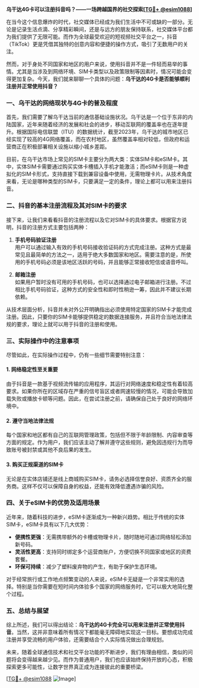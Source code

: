 **乌干达4G卡可以注册抖音吗？——一场跨越国界的社交探索[[TG💪+ @esim1088](https://t.me/s/esim1088)]**

在当今这个信息爆炸的时代，社交媒体已经成为我们生活中不可或缺的一部分。无论是记录生活点滴、分享精彩瞬间，还是与远方的朋友保持联系，社交媒体平台都为我们提供了无限可能。而作为全球最受欢迎的短视频社交平台之一，抖音（TikTok）更是凭借其独特的创意内容和便捷的操作方式，吸引了无数用户的关注。

然而，对于身处不同国家和地区的用户来说，使用抖音并不是一件轻而易举的事情。尤其是当涉及到网络环境、SIM卡类型以及政策限制等因素时，情况可能会变得更加复杂。今天，我们就来聊聊一个具体的问题：**乌干达的4G卡是否能够顺利注册并正常使用抖音？**

### 一、乌干达的网络现状与4G卡的普及程度

首先，我们需要了解乌干达当前的通信基础设施状况。乌干达是一个位于东非的内陆国家，近年来随着经济的发展和社会的进步，移动互联网的覆盖率也在逐年提升。根据国际电信联盟（ITU）的数据统计，截至2023年，乌干达的城市地区已经实现了较高的4G网络覆盖，而在农村地区，虽然覆盖率相对较低，但政府和运营商正在积极部署相关设施以缩小城乡差距。

目前，在乌干达市场上常见的SIM卡主要分为两大类：实体SIM卡和eSIM卡。其中，实体SIM卡需要通过购买实体卡槽插入手机才能激活；而eSIM卡则是一种虚拟化的SIM卡形式，支持直接下载到兼容设备中使用，无需物理卡片。从技术角度来看，无论是哪种类型的SIM卡，只要满足一定的条件，理论上都可以用来注册抖音。

### 二、抖音的基本注册流程及其对SIM卡的要求

接下来，让我们来看看抖音的注册流程以及它对SIM卡的具体要求。根据官方说明，抖音的注册方式主要包括两种：

1. **手机号码验证注册**  
   用户可以通过输入有效的手机号码接收验证码的方式完成注册。这种方式是最常见且最简单的方法之一，适用于绝大多数国家和地区。需要注意的是，所使用的手机号码必须是该地区活跃的号码，并且能够正常接收短信或语音呼叫。

2. **邮箱注册**  
   如果用户暂时没有可用的手机号码，也可以选择通过电子邮箱进行注册。不过相比手机号码验证，这种方式的安全性和即时性稍逊一筹，因此并不建议长期依赖。

从技术层面分析，抖音并未对外公开明确指出必须使用特定国家的SIM卡才能完成注册。因此，只要你的SIM卡能够提供稳定的数据连接服务，并且符合当地法律法规的要求，理论上就可以用于抖音的注册和使用。

### 三、实际操作中的注意事项

尽管如此，在实际操作过程中，仍有一些细节需要特别注意：

#### 1. 网络稳定性至关重要
由于抖音是一款基于视频流传输的应用程序，其运行对网络速度和稳定性有着较高要求。如果你所在的区域存在严重的信号盲区或者网速较慢的情况，可能会导致加载失败或播放卡顿等问题。因此，在尝试注册之前，请确保自己处于良好的网络环境中。

#### 2. 遵守当地法律法规
每个国家和地区都有自己的互联网管理政策，包括但不限于年龄限制、内容审查等方面的规定。作为用户，我们应该主动了解并遵守这些规则，避免因违规行为而导致账号被封禁或其他不良后果的发生。

#### 3. 购买正规渠道的SIM卡
无论是在实体店铺还是线上商城购买SIM卡，请务必选择信誉良好、资质齐全的服务商。这样不仅可以保障自身的权益，还能有效降低遭遇诈骗的风险。

### 四、关于eSIM卡的优势及适用场景

近年来，随着科技的进步，eSIM卡逐渐成为一种新兴趋势。相比于传统的实体SIM卡，eSIM卡具有以下几大优势：

- **便携性更强**：无需携带额外的卡槽或物理卡片，随时随地可通过网络轻松添加新号码。
- **灵活性更高**：支持同时绑定多个运营商账户，方便切换不同国家或地区的资费套餐。
- **环保可持续**：减少了塑料废弃物的产生，有助于保护生态环境。

对于经常旅行或工作地点频繁变动的人来说，eSIM卡无疑是一个非常实用的选择。特别是当你需要在短时间内体验多个国家的网络服务时，它可以极大地简化整个过程。

### 五、总结与展望

综上所述，我们可以得出结论：**乌干达的4G卡完全可以用来注册并正常使用抖音**。当然，这并非意味着所有情况下都能毫无障碍地实现这一目标。要想成功完成注册并享受流畅的用户体验，还需要结合个人实际情况做出合理规划。

未来，随着全球通信技术和社交平台功能的不断进步，我们有理由相信，类似的问题将会变得越来越少见。而作为普通用户，我们也应该始终保持开放的心态，积极探索更多可能性，让数字世界真正成为连接彼此的重要桥梁。

[[TG💪+ @esim1088](https://t.me/s/esim1088) ![Image](https://i.postimg.cc/4NQfJmqS/Snipaste-2025-05-13-00-14-12.png)]